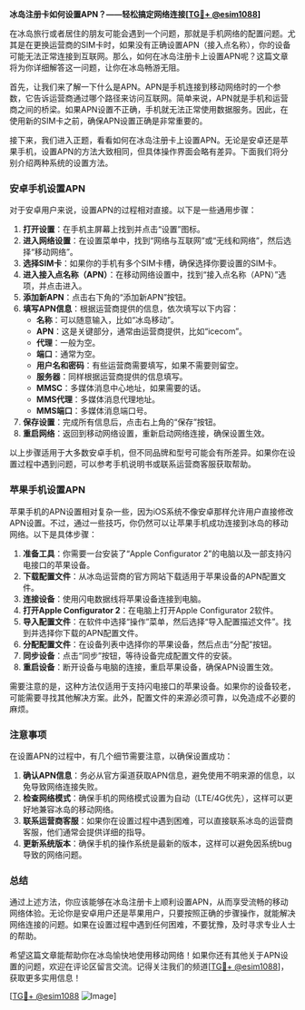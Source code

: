 **冰岛注册卡如何设置APN？——轻松搞定网络连接[[TG💪+ @esim1088](https://t.me/s/esim1088)]**

在冰岛旅行或者居住的朋友可能会遇到一个问题，那就是手机网络的配置问题。尤其是在更换运营商的SIM卡时，如果没有正确设置APN（接入点名称），你的设备可能无法正常连接到互联网。那么，如何在冰岛注册卡上设置APN呢？这篇文章将为你详细解答这一问题，让你在冰岛畅游无阻。

首先，让我们来了解一下什么是APN。APN是手机连接到移动网络时的一个参数，它告诉运营商通过哪个路径来访问互联网。简单来说，APN就是手机和运营商之间的桥梁。如果APN设置不正确，手机就无法正常使用数据服务。因此，在使用新的SIM卡之前，确保APN设置正确是非常重要的。

接下来，我们进入正题，看看如何在冰岛注册卡上设置APN。无论是安卓还是苹果手机，设置APN的方法大致相同，但具体操作界面会略有差异。下面我们将分别介绍两种系统的设置方法。

### 安卓手机设置APN

对于安卓用户来说，设置APN的过程相对直接。以下是一些通用步骤：

1. **打开设置**：在手机主屏幕上找到并点击“设置”图标。
2. **进入网络设置**：在设置菜单中，找到“网络与互联网”或“无线和网络”，然后选择“移动网络”。
3. **选择SIM卡**：如果你的手机有多个SIM卡槽，确保选择你要设置的SIM卡。
4. **进入接入点名称（APN）**：在移动网络设置中，找到“接入点名称（APN）”选项，并点击进入。
5. **添加新APN**：点击右下角的“添加新APN”按钮。
6. **填写APN信息**：根据运营商提供的信息，依次填写以下内容：
   - **名称**：可以随意输入，比如“冰岛移动”。
   - **APN**：这是关键部分，通常由运营商提供，比如“icecom”。
   - **代理**：一般为空。
   - **端口**：通常为空。
   - **用户名和密码**：有些运营商需要填写，如果不需要则留空。
   - **服务器**：同样根据运营商提供的信息填写。
   - **MMSC**：多媒体消息中心地址，如果需要的话。
   - **MMS代理**：多媒体消息代理地址。
   - **MMS端口**：多媒体消息端口号。
7. **保存设置**：完成所有信息后，点击右上角的“保存”按钮。
8. **重启网络**：返回到移动网络设置，重新启动网络连接，确保设置生效。

以上步骤适用于大多数安卓手机，但不同品牌和型号可能会有所差异。如果你在设置过程中遇到问题，可以参考手机说明书或联系运营商客服获取帮助。

### 苹果手机设置APN

苹果手机的APN设置相对复杂一些，因为iOS系统不像安卓那样允许用户直接修改APN设置。不过，通过一些技巧，你仍然可以让苹果手机成功连接到冰岛的移动网络。以下是具体步骤：

1. **准备工具**：你需要一台安装了“Apple Configurator 2”的电脑以及一部支持闪电接口的苹果设备。
2. **下载配置文件**：从冰岛运营商的官方网站下载适用于苹果设备的APN配置文件。
3. **连接设备**：使用闪电数据线将苹果设备连接到电脑。
4. **打开Apple Configurator 2**：在电脑上打开Apple Configurator 2软件。
5. **导入配置文件**：在软件中选择“操作”菜单，然后选择“导入配置描述文件”。找到并选择你下载的APN配置文件。
6. **分配配置文件**：在设备列表中选择你的苹果设备，然后点击“分配”按钮。
7. **同步设备**：点击“同步”按钮，等待设备完成配置文件的安装。
8. **重启设备**：断开设备与电脑的连接，重启苹果设备，确保APN设置生效。

需要注意的是，这种方法仅适用于支持闪电接口的苹果设备。如果你的设备较老，可能需要寻找其他解决方案。此外，配置文件的来源必须可靠，以免造成不必要的麻烦。

### 注意事项

在设置APN的过程中，有几个细节需要注意，以确保设置成功：

1. **确认APN信息**：务必从官方渠道获取APN信息，避免使用不明来源的信息，以免导致网络连接失败。
2. **检查网络模式**：确保手机的网络模式设置为自动（LTE/4G优先），这样可以更好地兼容冰岛的移动网络。
3. **联系运营商客服**：如果你在设置过程中遇到困难，可以直接联系冰岛的运营商客服，他们通常会提供详细的指导。
4. **更新系统版本**：确保手机的操作系统是最新的版本，这样可以避免因系统bug导致的网络问题。

### 总结

通过上述方法，你应该能够在冰岛注册卡上顺利设置APN，从而享受流畅的移动网络体验。无论你是安卓用户还是苹果用户，只要按照正确的步骤操作，就能解决网络连接的问题。如果在设置过程中遇到任何困难，不要犹豫，及时寻求专业人士的帮助。

希望这篇文章能帮助你在冰岛愉快地使用移动网络！如果你还有其他关于APN设置的问题，欢迎在评论区留言交流。记得关注我们的频道[[TG💪+ @esim1088](https://t.me/s/esim1088)]，获取更多实用信息！

[[TG💪+ @esim1088](https://t.me/s/esim1088) ![Image](https://i.postimg.cc/4NQfJmqS/Snipaste-2025-05-13-00-14-12.png)]